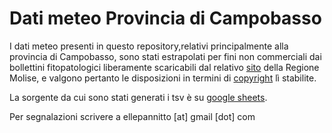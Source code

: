 # Dati meteo Provincia di Campobasso

I dati meteo presenti in questo repository,relativi principalmente alla 
provincia di Campobasso, sono stati estrapolati per fini non commerciali dai
bollettini fitopatologici liberamente scaricabili dal relativo 
[sito](http://www3.regione.molise.it/flex/cm/pages/ServeBLOB.php/L/IT/IDPagina/18077)
della Regione Molise, e valgono pertanto le disposizioni in termini di 
[copyright](http://www3.regione.molise.it/flex/cm/pages/ServeBLOB.php/L/IT/IDPagina/14769) 
lì stabilite.

La sorgente da cui sono stati generati i tsv è su 
[google sheets](https://docs.google.com/spreadsheets/d/1epYS53z9hh7Mdhz1OxPGCr_m5etdwYhSDt6b4BA1Gd4/edit?usp=sharing).

Per segnalazioni scrivere a ellepannitto [at] gmail [dot] com
